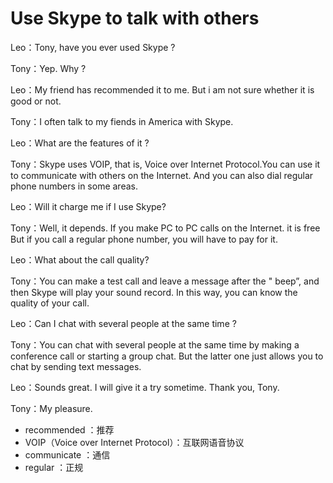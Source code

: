 # Use Skype to talk with others

Leo：Tony, have you ever used Skype ?

Tony：Yep. Why ?

Leo：My friend has recommended it to me. But i am not sure whether it is good or not.

Tony：I often talk to my fiends in America with Skype.

Leo：What are the features of it ?

Tony：Skype uses VOIP, that is, Voice over Internet Protocol.You can use it to communicate with others on the Internet. And you can also dial regular phone numbers in some areas.

Leo：Will it charge me if I use Skype?

Tony：Well, it depends. If you make PC to PC calls on the Internet. it is free But if you call a regular phone number, you will have to pay for it.

Leo：What about the call quality?

Tony：You can make a test call and leave a message after the " beep”, and then Skype will play your sound record. In this way, you can know the quality of your call.

Leo：Can I chat with several people at the same time ?

Tony：You can chat with several people at the same time by making a conference call or starting a group chat. But the latter one just allows you to chat by sending text messages.

Leo：Sounds great. I will give it a try sometime. Thank you, Tony.

Tony：My pleasure.

- recommended ：推荐
- VOIP（Voice over Internet Protocol）：互联网语音协议
- communicate ：通信
- regular ：正规